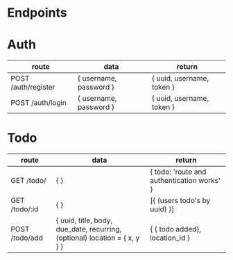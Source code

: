 # Endpoints

# Auth
route | data | return
------|------|-------
POST /auth/register | { username, password } | { uuid, username, token }
POST /auth/login | { username, password } | { uuid, username, token }

# Todo
route | data | return
------|------|-------
GET /todo/ | { } | { todo: 'route and authentication works' }
GET /todo/:id | {  } | [{ (users todo's by uuid) }]
POST /todo/add | { uuid, title, body, due_date, recurring, (optional) location = { x, y } } | { { todo added}, location_id }